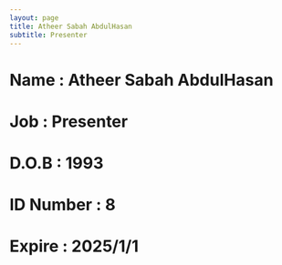 ```yaml
---
layout: page
title: Atheer Sabah AbdulHasan
subtitle: Presenter
---
```

# Name : Atheer Sabah AbdulHasan
# Job : Presenter
# D.O.B : 1993
# ID Number : 8
# Expire : 2025/1/1
